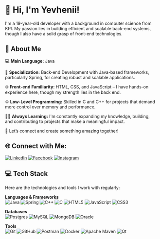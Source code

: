 # 👋 Hi, I'm Yevhenii!

I'm a 19-year-old developer with a background in computer science from KPI. My passion lies in building efficient and scalable back-end systems, though I also have a solid grasp of front-end technologies.

## 🚀 About Me

💻 **Main Language:** Java  

🌱 **Specialization:** Back-end Development with Java-based frameworks, particularly Spring, for creating robust and scalable applications.  

🌐 **Front-end Familiarity:** HTML, CSS, and JavaScript – I have hands-on experience here, though my strength lies in the back end.  

⚙️ **Low-Level Programming:** Skilled in C and C++ for projects that demand more control over memory and performance.  

👨‍💻 **Always Learning:** I'm constantly expanding my knowledge, building, and contributing to projects that make a meaningful impact.

🤝 Let’s connect and create something amazing together!

## 🌐 Connect with Me:
[![LinkedIn](https://img.shields.io/badge/LinkedIn-%230077B5.svg?logo=linkedin&logoColor=white)](https://www.linkedin.com/in/yevhneii-butkevych-869400285/) 
[![Facebook](https://img.shields.io/badge/Facebook-%231877F2.svg?logo=Facebook&logoColor=white)](https://www.linkedin.com/in/yevhneii-butkevych-869400285/) 
[![Instagram](https://img.shields.io/badge/Instagram-%23E4405F.svg?logo=Instagram&logoColor=white)](https://instagram.com/butkevich_eugene)

## 💻 Tech Stack

Here are the technologies and tools I work with regularly:

**Languages & Frameworks**  
![Java](https://img.shields.io/badge/java-%23ED8B00.svg?style=for-the-badge&logo=openjdk&logoColor=white) ![Spring](https://img.shields.io/badge/spring-%236DB33F.svg?style=for-the-badge&logo=spring&logoColor=white) ![C++](https://img.shields.io/badge/c++-%2300599C.svg?style=for-the-badge&logo=c%2B%2B&logoColor=white) ![C](https://img.shields.io/badge/c-%2300599C.svg?style=for-the-badge&logo=c&logoColor=white) ![HTML5](https://img.shields.io/badge/html5-%23E34F26.svg?style=for-the-badge&logo=html5&logoColor=white) ![JavaScript](https://img.shields.io/badge/javascript-%23323330.svg?style=for-the-badge&logo=javascript&logoColor=%23F7DF1E) ![CSS3](https://img.shields.io/badge/css3-%231572B6.svg?style=for-the-badge&logo=css3&logoColor=white)

**Databases**  
![Postgres](https://img.shields.io/badge/postgres-%23316192.svg?style=for-the-badge&logo=postgresql&logoColor=white) ![MySQL](https://img.shields.io/badge/mysql-4479A1.svg?style=for-the-badge&logo=mysql&logoColor=white) ![MongoDB](https://img.shields.io/badge/MongoDB-%234ea94b.svg?style=for-the-badge&logo=mongodb&logoColor=white) ![Oracle](https://img.shields.io/badge/Oracle-F80000?style=for-the-badge&logo=oracle&logoColor=white)

**Tools**  
![Git](https://img.shields.io/badge/git-%23F05033.svg?style=for-the-badge&logo=git&logoColor=white) ![GitHub](https://img.shields.io/badge/github-%23121011.svg?style=for-the-badge&logo=github&logoColor=white) ![Postman](https://img.shields.io/badge/Postman-FF6C37?style=for-the-badge&logo=postman&logoColor=white) ![Docker](https://img.shields.io/badge/docker-%230db7ed.svg?style=for-the-badge&logo=docker&logoColor=white) ![Apache Maven](https://img.shields.io/badge/Apache%20Maven-C71A36?style=for-the-badge&logo=Apache%20Maven&logoColor=white) ![Qt](https://img.shields.io/badge/Qt-%23217346.svg?style=for-the-badge&logo=Qt&logoColor=white)

<!--# 📊 GitHub Stats:
![](https://github-readme-stats.vercel.app/api?username=deLordeee&theme=shadow_green&hide_border=false&include_all_commits=true&count_private=true)<br/>
![](https://github-readme-streak-stats.herokuapp.com/?user=deLordeee&theme=shadow_green&hide_border=false)<br/>
![](https://github-readme-stats.vercel.app/api/top-langs/?username=deLordeee&theme=shadow_green&hide_border=false&include_all_commits=true&count_private=true&layout=compact)


[![](https://visitcount.itsvg.in/api?id=deLordeee&icon=0&color=0)](https://visitcount.itsvg.in)

 Proudly created with GPRM ( https://gprm.itsvg.in ) -->



